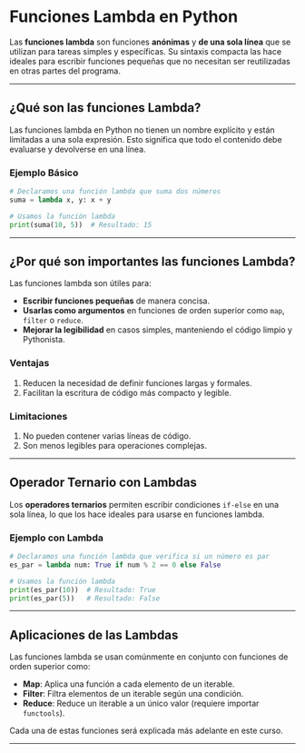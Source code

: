 # Funciones Lambda en Python

Las **funciones lambda** son funciones **anónimas** y **de una sola línea** que se utilizan para tareas simples y específicas. Su sintaxis compacta las hace ideales para escribir funciones pequeñas que no necesitan ser reutilizadas en otras partes del programa.

---

## ¿Qué son las funciones Lambda?

Las funciones lambda en Python no tienen un nombre explícito y están limitadas a una sola expresión. Esto significa que todo el contenido debe evaluarse y devolverse en una línea.

### Ejemplo Básico

```python
# Declaramos una función lambda que suma dos números
suma = lambda x, y: x + y

# Usamos la función lambda
print(suma(10, 5))  # Resultado: 15
```

---

## ¿Por qué son importantes las funciones Lambda?

Las funciones lambda son útiles para:

- **Escribir funciones pequeñas** de manera concisa.
- **Usarlas como argumentos** en funciones de orden superior como `map`, `filter` o `reduce`.
- **Mejorar la legibilidad** en casos simples, manteniendo el código limpio y Pythonista.

### Ventajas

1. Reducen la necesidad de definir funciones largas y formales.
2. Facilitan la escritura de código más compacto y legible.

### Limitaciones

1. No pueden contener varias líneas de código.
2. Son menos legibles para operaciones complejas.

---

## Operador Ternario con Lambdas

Los **operadores ternarios** permiten escribir condiciones `if-else` en una sola línea, lo que los hace ideales para usarse en funciones lambda.

### Ejemplo con Lambda

```python
# Declaramos una función lambda que verifica si un número es par
es_par = lambda num: True if num % 2 == 0 else False

# Usamos la función lambda
print(es_par(10))  # Resultado: True
print(es_par(5))   # Resultado: False
```

---

## Aplicaciones de las Lambdas

Las funciones lambda se usan comúnmente en conjunto con funciones de orden superior como:

- **Map**: Aplica una función a cada elemento de un iterable.
- **Filter**: Filtra elementos de un iterable según una condición.
- **Reduce**: Reduce un iterable a un único valor (requiere importar `functools`).

Cada una de estas funciones será explicada más adelante en este curso.

---
